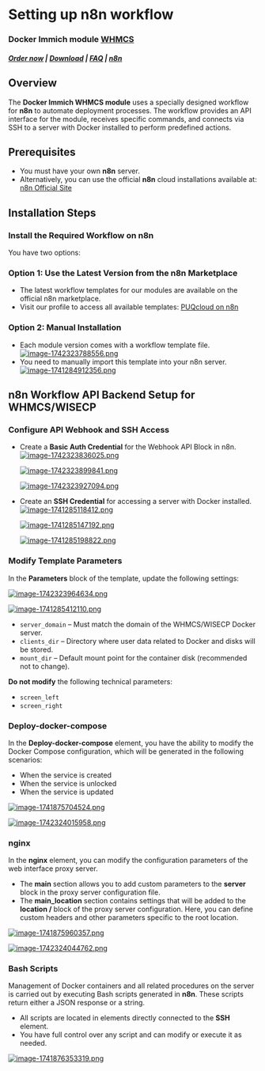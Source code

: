 # Setting up n8n workflow

### Docker Immich module **[WHMCS](https://puqcloud.com/link.php?id=77)** 

#####  [Order now](https://puqcloud.com/whmcs-module-docker-immich.php) | [Download](https://download.puqcloud.com/WHMCS/servers/PUQ_WHMCS-Docker-Immich/) | [FAQ](https://faq.puqcloud.com/) | [n8n](https://puqcloud.com/link.php?id=117)

## Overview

The **Docker Immich WHMCS module** uses a specially designed workflow for **n8n** to automate deployment processes. The workflow provides an API interface for the module, receives specific commands, and connects via SSH to a server with Docker installed to perform predefined actions.

## Prerequisites

- You must have your own **n8n** server.
- Alternatively, you can use the official **n8n** cloud installations available at: [n8n Official Site](https://n8n.partnerlinks.io/o692v7cg297k)

## Installation Steps

### Install the Required Workflow on n8n

You have two options:

### **Option 1: Use the Latest Version from the n8n Marketplace**

- The latest workflow templates for our modules are available on the official n8n marketplace.
- Visit our profile to access all available templates: [PUQcloud on n8n](https://n8n.io/creators/puqcloud/)

### **Option 2: Manual Installation**

- Each module version comes with a workflow template file.  
    [![image-1742323788556.png](https://doc.puq.info/uploads/images/gallery/2025-03/scaled-1680-/image-1742323788556.png)](https://doc.puq.info/uploads/images/gallery/2025-03/image-1742323788556.png)
- You need to manually import this template into your n8n server.  
    [![image-1741284912356.png](https://doc.puq.info/uploads/images/gallery/2025-03/scaled-1680-/image-1741284912356.png)](https://doc.puq.info/uploads/images/gallery/2025-03/image-1741284912356.png)

## n8n Workflow API Backend Setup for WHMCS/WISECP

### Configure API Webhook and SSH Access

- Create a **Basic Auth Credential** for the Webhook API Block in n8n.  
    [![image-1742323836025.png](https://doc.puq.info/uploads/images/gallery/2025-03/scaled-1680-/image-1742323836025.png)](https://doc.puq.info/uploads/images/gallery/2025-03/image-1742323836025.png)
    
      
      
    [![image-1742323899841.png](https://doc.puq.info/uploads/images/gallery/2025-03/scaled-1680-/image-1742323899841.png)](https://doc.puq.info/uploads/images/gallery/2025-03/image-1742323899841.png)
    
      
      
    [![image-1742323927094.png](https://doc.puq.info/uploads/images/gallery/2025-03/scaled-1680-/image-1742323927094.png)](https://doc.puq.info/uploads/images/gallery/2025-03/image-1742323927094.png)
- Create an **SSH Credential** for accessing a server with Docker installed.  
    [![image-1741285118412.png](https://doc.puq.info/uploads/images/gallery/2025-03/scaled-1680-/image-1741285118412.png)](https://doc.puq.info/uploads/images/gallery/2025-03/image-1741285118412.png)
    
    [![image-1741285147192.png](https://doc.puq.info/uploads/images/gallery/2025-03/scaled-1680-/image-1741285147192.png)](https://doc.puq.info/uploads/images/gallery/2025-03/image-1741285147192.png)
    
    [![image-1741285198822.png](https://doc.puq.info/uploads/images/gallery/2025-03/scaled-1680-/image-1741285198822.png)](https://doc.puq.info/uploads/images/gallery/2025-03/image-1741285198822.png)

### Modify Template Parameters

In the **Parameters** block of the template, update the following settings:

[![image-1742323964634.png](https://doc.puq.info/uploads/images/gallery/2025-03/scaled-1680-/image-1742323964634.png)](https://doc.puq.info/uploads/images/gallery/2025-03/image-1742323964634.png)

[![image-1741285412110.png](https://doc.puq.info/uploads/images/gallery/2025-03/scaled-1680-/image-1741285412110.png)](https://doc.puq.info/uploads/images/gallery/2025-03/image-1741285412110.png)

- `server_domain` – Must match the domain of the WHMCS/WISECP Docker server.
- `clients_dir` – Directory where user data related to Docker and disks will be stored.
- `mount_dir` – Default mount point for the container disk (recommended not to change).

**Do not modify** the following technical parameters:

- `screen_left`
- `screen_right`

### **Deploy-docker-compose**

In the **Deploy-docker-compose** element, you have the ability to modify the Docker Compose configuration, which will be generated in the following scenarios:

- When the service is created
- When the service is unlocked
- When the service is updated

[![image-1741875704524.png](https://doc.puq.info/uploads/images/gallery/2025-03/scaled-1680-/image-1741875704524.png)](https://doc.puq.info/uploads/images/gallery/2025-03/image-1741875704524.png)

[![image-1742324015958.png](https://doc.puq.info/uploads/images/gallery/2025-03/scaled-1680-/image-1742324015958.png)](https://doc.puq.info/uploads/images/gallery/2025-03/image-1742324015958.png)

### **nginx**

In the **nginx** element, you can modify the configuration parameters of the web interface proxy server.

- The **main** section allows you to add custom parameters to the **server** block in the proxy server configuration file.
- The **main\_location** section contains settings that will be added to the **location /** block of the proxy server configuration. Here, you can define custom headers and other parameters specific to the root location.

[![image-1741875960357.png](https://doc.puq.info/uploads/images/gallery/2025-03/scaled-1680-/image-1741875960357.png)](https://doc.puq.info/uploads/images/gallery/2025-03/image-1741875960357.png)

[![image-1742324044762.png](https://doc.puq.info/uploads/images/gallery/2025-03/scaled-1680-/image-1742324044762.png)](https://doc.puq.info/uploads/images/gallery/2025-03/image-1742324044762.png)

### **Bash Scripts**

Management of Docker containers and all related procedures on the server is carried out by executing Bash scripts generated in **n8n**. These scripts return either a JSON response or a string.

- All scripts are located in elements directly connected to the **SSH** element.
- You have full control over any script and can modify or execute it as needed.

[![image-1741876353319.png](https://doc.puq.info/uploads/images/gallery/2025-03/scaled-1680-/image-1741876353319.png)](https://doc.puq.info/uploads/images/gallery/2025-03/image-1741876353319.png)